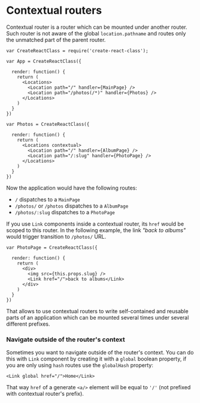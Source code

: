 # Contextual routers

Contextual router is a router which can be mounted under another router. Such
router is not aware of the global `location.pathname` and routes only the
unmatched part of the parent router.

    var CreateReactClass = require('create-react-class');

    var App = CreateReactClass({

      render: function() {
        return (
          <Locations>
            <Location path="/" handler={MainPage} />
            <Location path="/photos(/*)" handler={Photos} />
          </Locations>
        )
      }
    })

    var Photos = CreateReactClass({

      render: function() {
        return (
          <Locations contextual>
            <Location path="/" handler={AlbumPage} />
            <Location path="/:slug" handler={PhotoPage} />
          </Locations>
        )
      }
    })

Now the application would have the following routes:

  - `/` dispatches to a `MainPage`
  - `/photos/` or `/photos` dispatches to a `AlbumPage`
  - `/photos/:slug` dispatches to a `PhotoPage`

If you use `Link` components inside a contextual router, its `href` would be
scoped to this router. In the following example, the link *"back to albums"*
would trigger transition to `/photos/` URL.

    var PhotoPage = CreateReactClass({

      render: function() {
        return (
          <div>
            <img src={this.props.slug} />
            <Link href="/">back to albums</Link>
          </div>
        )
      }
    })

That allows to use contextual routers to write self-contained and reusable parts
of an application which can be mounted several times under several different
prefixes.

### Navigate outside of the router's context

Sometimes you want to navigate outside of the router's context. You can do this
with `Link` component by creating it with a `global` boolean property, if you are only using `hash` routes use the `globalHash` property:

    <Link global href="/">Home</Link>

That way `href` of a generate `<a/>` element will be equal to `'/'` (not
prefixed with contextual router's prefix).
